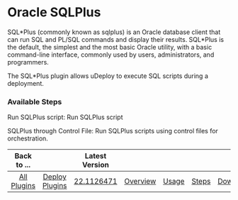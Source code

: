 
# Oracle SQLPlus

SQL\*Plus (commonly known as sqlplus) is an Oracle database client that can run SQL and PL/SQL commands and display their results. SQL\*Plus is the default, the simplest and the most basic Oracle utility, with a basic command-line interface, commonly used by users, administrators, and programmers.

The SQL\*Plus plugin allows uDeploy to execute SQL scripts during a deployment.


### Available Steps

Run SQLPlus script: Run SQLPlus script

SQLPlus through Control File: Run SQLPlus scripts using control files for orchestration.



|Back to ...||Latest Version|||||
| :---: | :---: | :---: | :---: | :---: | :---: | :---: |
|[All Plugins](../../index.md)|[Deploy Plugins](../README.md)|[22.1126471](https://raw.githubusercontent.com/UrbanCode/IBM-UCD-PLUGINS/main/files/SQLPlus/ucd-SQLPlus-22.1126471.zip)|[Overview](overview.md)|[Usage](usage.md)|[Steps](steps.md)|[Downloads](downloads.md)|
